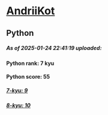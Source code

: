 # [AndriiKot](https://www.codewars.com/users/AndriiKot) 
## Python

##### As of 2025-01-24 22:41:19 uploaded:

#### Python rank: 7 kyu

#### Python score: 55

##### [7-kyu: 9](https://github.com/AndriiKot/Python__CodeWars/tree/main/kyu-7)

##### [8-kyu: 10](https://github.com/AndriiKot/Python__CodeWars/tree/main/kyu-8)

